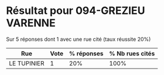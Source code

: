 # Résultat pour 094-GREZIEU VARENNE

Sur 5 réponses dont 1 avec une rue cité (taux réussite 20%)

| Rue | Vote | % réponses | % Nb rues cités|
|-----|------|------------|----------------|
| LE TUPINIER | 1 | 20% | 100%|
